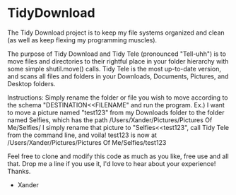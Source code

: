 # TidyDownload
The Tidy Download project is to keep my file systems organized and clean (as well as keep flexing my programming muscles).

The purpose of Tidy Download and Tidy Tele (pronounced "Tell-uhh") is to move files and directories to their rightful 
place in your folder hierarchy with some simple shutil.move() calls. Tidy Tele is the most up-to-date version, and scans all files
and folders in your Downloads, Documents, Pictures, and Desktop folders.

Instructions:
Simply rename the folder or file you wish to move according to the schema "DESTINATION<<FILENAME" and run the program.
Ex.) I want to move a picture named "test123" from my Downloads folder to the folder named Selfies, which has the path 
/Users/Xander/Pictures/Pictures Of Me/Selfies/
I simply rename that picture to "Selfies<<test123", call Tidy Tele from the command line, and voila!
test123 is now at /Users/Xander/Pictures/Pictures Of Me/Selfies/test123

Feel free to clone and modify this code as much as you like, free use and all that. Drop me a line if you use it, I'd love to
hear about your experience! Thanks.
- Xander
